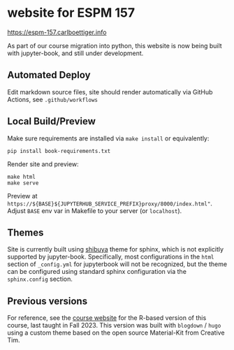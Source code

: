 #  website for ESPM 157

<https://espm-157.carlboettiger.info>

As part of our course migration into python, this website is now being built with jupyter-book, and still under development.  

## Automated Deploy

Edit markdown source files, site should render automatically via GitHub Actions, see `.github/workflows`

## Local Build/Preview

Make sure requirements are installed via `make install` or equivalently:

```
pip install book-requirements.txt
```

Render site and preview:

```
make html
make serve
```

Preview at `https://${BASE}${JUPYTERHUB_SERVICE_PREFIX}proxy/8000/index.html"`.  Adjust `BASE` env var in Makefile to your server (or `localhost`).


## Themes

Site is currently built using [shibuya](https://github.com/lepture/shibuya) theme for sphinx, which is not explicitly supported by jupyter-book.  Specifically, most configurations in the `html` section of `_config.yml` for jupyterbook will not be recognized, but the theme can be configured using standard sphinx configuration via the `sphinx.config` section.  


## Previous versions

For reference, see the [course website](https://espm-157.github.io/website-r/) for the R-based version of this course, last taught in Fall 2023.  This version was built with `blogdown` / `hugo` using a custom theme based on the open source Material-Kit from Creative Tim.




